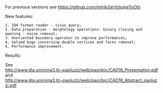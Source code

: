 For previous versions see https://github.com/mjirik/larVolumeToObj

New features:

    1. IDX format reader - visus query;
    2. Data preparation - morphology operations: binary closing and opening - noise removal;
    3. Unoriented boundary operator to improve performances;
    4. Solved bugs concerning double vertices and faces removal;
    5. Performance improvement.
    
Results:

See http://www.dia.uniroma3.it/~paoluzzi/web/pao/doc/CAD16_Presentation.pdf
and http://www.dia.uniroma3.it/~paoluzzi/web/pao/doc/CAD16_Abstract_paoluzzi.pdf
